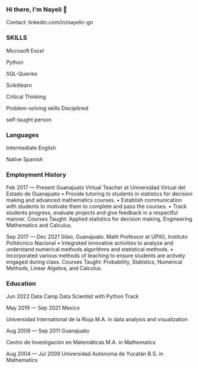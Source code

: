 ### Hi there, I'm Nayeli 👋

Contact:
linkedin.com/in/nayelic-gn

 
### SKILLS
Microsoft Excel 

Python

SQL-Queries

Scikitlearn

Critical Thinking

Problem-solving skills
Disciplined

self-taught person


### Languages

Intermediate English

Native Spanish

 

### Employment History

Feb 2017 — Present
Guanajuato
Virtual Teacher at Universidad Virtual del Estado de Guanajuato
•	Provide tutoring to students in statistics for decision making and advanced mathematics courses.
•	Establish communication with students to motivate them to complete and pass the courses.
•	Track students progress, evaluate projects and give feedback in a respectful manner.
Courses Taught: Applied statistics for decision making, Engineering Mathematics and Calculus.



Sep 2017 — Dec 2021
Silao, Guanajuato.
Math Professor at UPIIG, Instituto Politécnico Nacional
•	Integrated innovative activities to analyze and understand numerical methods algorithms and statistical methods.
•	Incorporated various methods of teaching to ensure students are actively engaged during class.
Courses Taught: Probability, Statistics, Numerical Methods, Linear Algebra, and Calculus.




### Education
 
Jun 2022	Data Camp
Data Scientist with Python Track

 
May 2019 — Sep 2021
Mexico
 
Universidad International de la Rioja
M.A. in data analysis and visualization
 
 
Aug 2009 — Sep 2011
Guanajuato
 
Centro de Investigación en Matemáticas
M.A. in Mathematics
 

Aug 2004 — Jul 2009	Universidad Autónoma de Yucatán
B.S. in Mathematics

